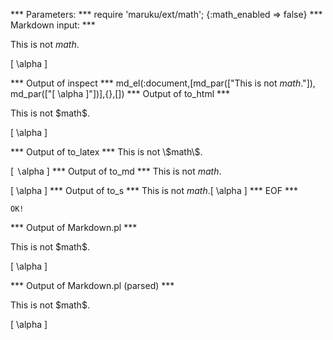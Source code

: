 
*** Parameters: ***
require 'maruku/ext/math'; {:math_enabled => false}
*** Markdown input: ***

This is not $math$.

\[ \alpha \]

*** Output of inspect ***
md_el(:document,[md_par(["This is not $math$."]), md_par(["[ \\alpha ]"])],{},[])
*** Output of to_html ***
<p>This is not $math$.</p>

<p>[ \alpha ]</p>
*** Output of to_latex ***
This is not \$math\$.

[ $\backslash$alpha ]
*** Output of to_md ***
This is not $math$.

[ \alpha ]
*** Output of to_s ***
This is not $math$.[ \alpha ]
*** EOF ***



	OK!



*** Output of Markdown.pl ***
<p>This is not $math$.</p>

<p>[ \alpha ]</p>

*** Output of Markdown.pl (parsed) ***
<div
    ><p>This is not $math$.</p
    ><p>[ \alpha ]</p
  ></div
>